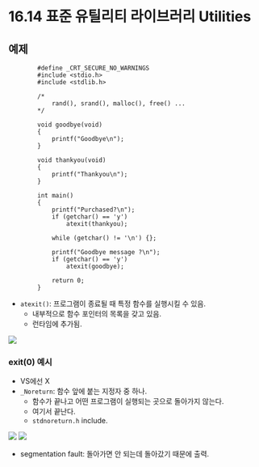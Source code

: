 # 16.14 표준 유틸리티 라이브러리 Utilities

## 예제

            #define _CRT_SECURE_NO_WARNINGS
            #include <stdio.h>
            #include <stdlib.h>

            /*
                rand(), srand(), malloc(), free() ...
            */

            void goodbye(void)
            {
                printf("Goodbye\n");
            }

            void thankyou(void)
            {
                printf("Thankyou\n");
            }

            int main()
            {
                printf("Purchased?\n");
                if (getchar() == 'y')
                    atexit(thankyou);

                while (getchar() != '\n') {};

                printf("Goodbye message ?\n");
                if (getchar() == 'y')
                    atexit(goodbye);
                
                return 0;
            }

* `atexit()`: 프로그램이 종료될 때 특정 함수를 실행시킬 수 있음.
    - 내부적으로 함수 포인터의 목록을 갖고 있음.
    - 런타임에 추가됨.

<img src="https://github.com/uber9ma/following_C/blob/master/images/chapter16/lib4.png?raw=true">


### exit(0) 예시
* VS에선 X
* `_Noreturn`: 함수 앞에 붙는 지정자 중 하나.
    - 함수가 끝나고 어떤 프로그램이 실행되는 곳으로 돌아가지 않는다.
    - 여기서 끝난다.
    - `stdnoreturn.h` include.

<img src="https://github.com/uber9ma/following_C/blob/master/images/chapter16/lib5.png?raw=true">


<img src="https://github.com/uber9ma/following_C/blob/master/images/chapter16/lib6.png?raw=true">

* segmentation fault: 돌아가면 안 되는데 돌아갔기 때문에 출력.